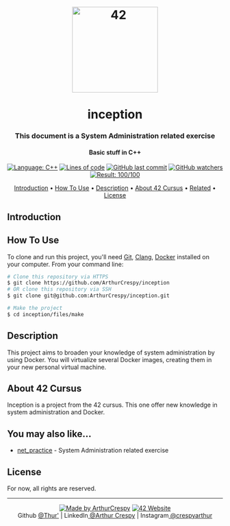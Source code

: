 <h1 align="center">
  <br>
  <a href="https://www.github.com/ArthurCrespy"><img src="https://42.fr/wp-content/uploads/2021/05/42-Final-sigle-seul.svg" alt="42" width="200"></a>
  <br><br>
  inception
  <br>
</h1>

<h3 align="center">This document is a System Administration related exercise</h3>

<h4 align="center">Basic stuff in C++</a></h4>

<p align="center">
    <a href="https://github.com/ArthurCrespy/inception/search?l=c"> <img alt="Language: C++" src="https://img.shields.io/badge/language-C++-pink"></a>
    <a href="https://github.com/ArthurCrespy/inception"> <img alt="Lines of code" src="https://img.shields.io/tokei/lines/github/ArthurCrespy/inception"></a>
    <a href="https://github.com/ArthurCrespy/inception/commits"> <img alt="GitHub last commit" src="https://img.shields.io/github/last-commit/ArthurCrespy/inception?color=yellow"></a>
    <a href="https://github.com/ArthurCrespy/inception/watchers"> <img alt="GitHub watchers" src="https://img.shields.io/github/watchers/ArthurCrespy/inception?color=ff69b4"></a>
    <a href="https://projects.intra.42.fr/42cursus-inception/acrespy"> <img alt="Result: 100/100" src="https://img.shields.io/badge/result-100/100-brightgreen"></a>

</p>

<p align="center">
  <a href="#introduction">Introduction</a> •
  <a href="#how-to-use">How To Use</a> •
  <a href="#description">Description</a> •
  <a href="#about-42-cursus">About 42 Cursus</a> •
  <a href="#you-may-also-like">Related</a> •
  <a href="#license">License</a>
</p>

## Introduction

## How To Use

To clone and run this project, you'll need [Git](https://git-scm.com), [Clang](https://clang.llvm.org/), [Docker](https://https://www.docker.com/) installed on your computer. From your command line:

```bash
# Clone this repository via HTTPS
$ git clone https://github.com/ArthurCrespy/inception
# OR clone this repository via SSH
$ git clone git@github.com:ArthurCrespy/inception.git

# Make the project
$ cd inception/files/make
```

## Description
This project aims to broaden your knowledge of system administration by using Docker.
You will virtualize several Docker images, creating them in your new personal virtual
machine.

## About 42 Cursus

Inception is a project from the 42 cursus. This one offer new knowledge in system administration and Docker.

## You may also like...

- [net_practice](https://github.com/ArthurCrespy/net_practice) - System Administration related exercise

## License

For now, all rights are reserved.

---
<p align="center">
    <a href="https://github.com/ArthurCrespy"> <img alt="Made by ArthurCrespy" src="https://img.shields.io/badge/made%20by-ArthurCrespy-blue"></a>
    <a href="https://42.fr"><img alt="42 Website" src="https://img.shields.io/badge/website-42.fr-blue"></a>
    <br>
    Github <a href="https://github.com/ArthurCrespy" target="_blank">@Thur'</a> |
    LinkedIn<a href="https://fr.linkedin.com/in/crespyarthur" target="_blank"> @Arthur Crespy</a> |
    Instagram<a href="https://instagram.com/arthurcrespy" target="_blank"> @crespyarthur</a> 
</p>
